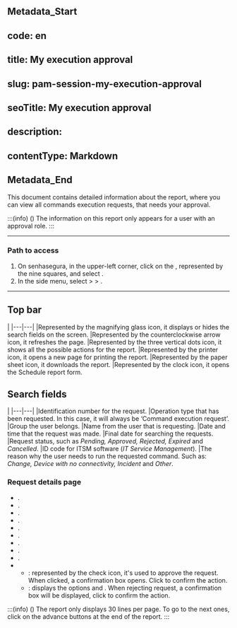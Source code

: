## Metadata_Start 
## code: en
## title: My execution approval 
## slug: pam-session-my-execution-approval 
## seoTitle: My execution approval 
## description:  
## contentType: Markdown 
## Metadata_End
This document contains detailed information about the  report, where you can view all commands execution requests, that needs your approval.

:::(info) ()
The information on this report only appears for a user with an approval role.
:::
***
### Path to access

1. On senhasegura, in the upper-left corner, click on the , represented by the nine squares, and select .
2. In the side menu, select  >  > .

***
## Top bar
|
|---|---|
|Represented by the magnifying glass icon, it displays or hides the search fields on the screen.
|Represented by the counterclockwise arrow icon, it refreshes the page.
|Represented by the three vertical dots icon, it shows all the possible actions for the report.
|Represented by the printer icon, it opens a new page for printing the report.
|Represented by the paper sheet icon, it downloads the report.
|Represented by the clock icon, it opens the Schedule report form.


## Search fields

|
|---|---|
|Identification number for the request.
|Operation type that has been requested. In this case, it will always be ‘Command execution request’.
|Group the user belongs.
|Name from the user that is requesting.
|Date and time that the request was made.
|Final date for searching the requests.
|Request status, such as *Pending, Approved, Rejected, Expired* and *Cancelled*.
|ID code for ITSM software (*IT Service Management*).
|The reason why the user needs to run the requested command. Such as: *Change, Device with no connectivity, Incident* and *Other*.


### Request details page

* .
* .
* .
* .
* .
* .
* .
* .
* .
* 
    * : represented by the check icon, it's used to approve the request. When clicked, a confirmation box opens. Click  to confirm the action.
    * : displays the options  and . When rejecting request, a confirmation box will be displayed, click  to confirm the action.

:::(info) ()
The report only displays 30 lines per page. To go to the next ones, click on the advance buttons at the end of the report.
:::